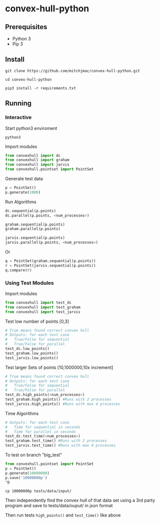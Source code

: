 # convex-hull-python

## Prerequisites
- Python 3
- Pip 3

## Install
```
git clone https://github.com/mitchjmac/convex-hull-python.git
```

```
cd convex-hull-python
```

```
pip3 install -r requirements.txt
```

## Running
### Interactive

Start python3 enviroment
```
python3
```

Import modules
```python
from convexhull import dc
from convexhull import graham
from convexhull import jarvis
from convexhull.pointset import PointSet
```

Generate test data
```python
p = PointSet()
p.generate(1000)
```

Run Algorithms
```python
dc.sequential(p.points)
dc.parallel(p.points, <num_processes>)

graham.sequential(p.points)
graham.parallel(p.points)

jarvis.sequential(p.points)
jarvis.parallel(p.points, <num_processes>)
```
Or
```python
q = PointSet(graham.sequential(p.points))
r = PointSet(jarvis.sequential(p.points))
q.compare(r)
```

### Using Test Modules
Import modules
```python
from convexhull import test_dc
from convexhull import test_graham
from convexhull import test_jarvis
```

Test low number of points [0,3]
```python
# True means found correct convex hull
# Outputs: for each test case
#   True/False for sequential
#   True/False for parallel
test_dc.low_points()
test_graham.low_points()
test_jarvis.low_points()
```

Test larger Sets of points [10,1000000,10x increment]
```python
# True means found correct convex hull
# Outputs: for each test case
#   True/False for sequential
#   True/False for parallel
test_dc.high_points(<num_processes>)
test_graham.high_points() #Runs with 2 processes
test_jarvis.high_points() #Runs with max 4 processes
```

Time Algorithms
```python
# Outputs: for each test case
#   Time for sequential in seconds
#   Time for parallel in seconds
test_dc.test_time(<num_processes>)
test_graham.test_time() #Runs with 2 processes
test_jarvis.test_time() #Runs with max 4 processes
```

To test on branch "big_test"
```python
from convexhull.pointset import PointSet
p = PointSet()
p.generate(10000000)
p.save('10000000p')
^D
```

```
cp 10000000p tests/data/input/
```

Then independently find the convex hull of that data set using a 3rd party program and save to tests/data/ouput/ in json format

Then run tests `high_points()` and `test_time()` like above


